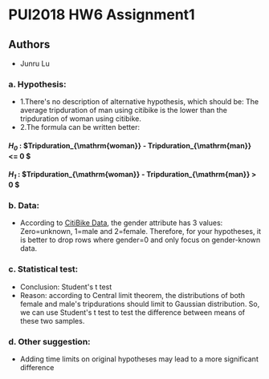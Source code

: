# PUI2018 HW6 Assignment1

## Authors
- Junru Lu

### a. Hypothesis:
- 1.There's no description of alternative hypothesis, which should be: The average tripduration of man using citibike is the lower than the tripduration of woman using citibike.
- 2.The formula can be written better: 
#### _$H_0$_ : $Tripduration_{\mathrm{woman}} - Tripduration_{\mathrm{man}} <= 0 $
#### _$H_1$_ : $Tripduration_{\mathrm{woman}} - Tripduration_{\mathrm{man}} > 0 $

### b. Data:
- According to [CitiBike Data](https://www.citibikenyc.com/system-data), the gender attribute has 3 values: Zero=unknown, 1=male and 2=female. Therefore, for your hypotheses, it is better to drop rows where gender=0 and only focus on gender-known data.

### c. Statistical test:
- Conclusion: Student's t test
- Reason: according to Central limit theorem, the distributions of both female and male's tripdurations should limit to Gaussian distribution. So, we can use Student's t test to test the difference between means of these two samples.

### d. Other suggestion:
- Adding time limits on original hypotheses may lead to a more significant difference

